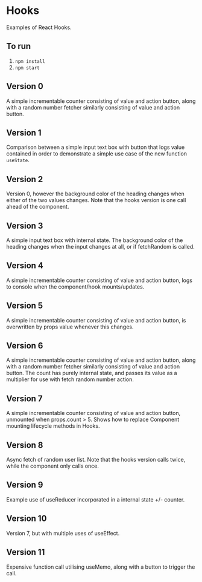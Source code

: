 # Hooks

Examples of React Hooks.

## To run

1. `npm install`
1. `npm start`

## Version 0

A simple incrementable counter consisting of value and action button, along with a random number fetcher similarly consisting of value and action button.

## Version 1

Comparison between a simple input text box with button that logs value contained in order to demonstrate a simple use case of the new function `useState`.

## Version 2

Version 0, however the background color of the heading changes when either of the two values changes. Note that the hooks version is one call ahead of the component.

## Version 3

A simple input text box with internal state. The background color of the heading changes when the input changes at all, or if fetchRandom is called.

## Version 4

A simple incrementable counter consisting of value and action button, logs to console when the component/hook mounts/updates.

## Version 5

A simple incrementable counter consisting of value and action button, is overwritten by props value whenever this changes.

## Version 6

A simple incrementable counter consisting of value and action button, along with a random number fetcher similarly consisting of value and action button. The count has purely internal state, and passes its value as a multiplier for use with fetch random number action.

## Version 7

A simple incrementable counter consisting of value and action button, unmounted when props.count > 5. Shows how to replace Component mounting lifecycle methods in Hooks.

## Version 8

Async fetch of random user list. Note that the hooks version calls twice, while the component only calls once.

## Version 9

Example use of useReducer incorporated in a internal state +/- counter.

## Version 10

Version 7, but with multiple uses of useEffect.

## Version 11

Expensive function call utilising useMemo, along with a button to trigger the call.
